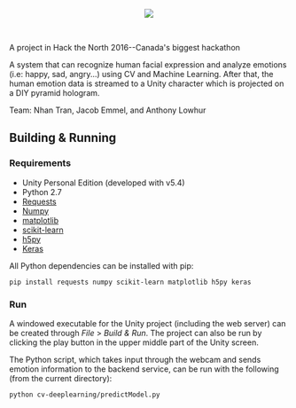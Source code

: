 <p align = "center">
    <img src="https://challengepost-s3-challengepost.netdna-ssl.com/photos/production/software_photos/000/411/009/datas/gallery.jpg" />
</p>

<br>

A project in Hack the North 2016--Canada's biggest hackathon

A system that can recognize human facial expression and analyze emotions (i.e: happy, sad, angry...) using CV and Machine Learning. After that, the human emotion data is streamed to a Unity character which is projected on a DIY pyramid hologram.

Team: Nhan Tran, Jacob Emmel, and Anthony Lowhur

## Building & Running

### Requirements

* Unity Personal Edition (developed with v5.4)
* Python 2.7
 * [Requests](http://docs.python-requests.org/en/master/user/install/)  
 * [Numpy](http://docs.scipy.org/doc/numpy/user/install.html)
 * [matplotlib](http://matplotlib.org/users/installing.html)
 * [scikit-learn](http://scikit-learn.org/stable/install.html)
 * [h5py](http://docs.h5py.org/en/latest/build.html)
 * [Keras](https://keras.io/#installation)

All Python dependencies can be installed with pip:

```
pip install requests numpy scikit-learn matplotlib h5py keras
```

### Run

A windowed executable for the Unity project (including the web server) can be created through _File_ > _Build & Run_. The project can also be run by clicking the play button in the upper middle part of the Unity screen.

The Python script, which takes input through the webcam and sends emotion information to the backend service, can be run with the following (from the current directory):

```
python cv-deeplearning/predictModel.py
```
